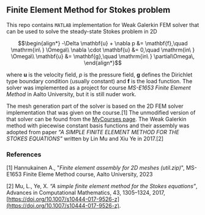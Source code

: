 ## Finite Element Method for Stokes problem

This repo contains `MATLAB` implementation for Weak Galerkin FEM solver that can be used to solve the steady-state Stokes problem in 2D
```math
\begin{align*}
    -\Delta \mathbf{u} + \nabla p &= \mathbf{f},\quad \mathrm{in\ } \Omega\\
    \nabla \cdot \mathbf{u} &= 0,\quad \mathrm{in\ } \Omega\\
    \mathbf{u} &= \mathbf{g},\quad \mathrm{in\ } \partial\Omega\,
\end{align*}
```
where $\mathbf{u}$ is the velocity field, $p$ is the pressure field, $\mathbf{g}$ defines the Dirichlet type boundary condition (usually constant) and $\mathbf{f}$ is the load function. The solver was implemented as a project for course *MS-E1653 Finite Element Method* in Aalto University, but it is still nuder work.

The mesh generation part of the solver is based on the 2D FEM solver implementation that was given on the course.[1] The unmodified version of that solver can be found from the [MyCourses page](https://mycourses.aalto.fi/course/view.php?id=36259&section=4). The Weak Galerkin method with piecewise constant basis functions and their assembly was adopted from paper *"A SIMPLE FINITE ELEMENT METHOD FOR THE STOKES EQUATIONS"* written by Lin Mu and Xiu Ye in 2017.[2]

### References

[1] Hannukainen A., "*Finite element assembly for 2D meshes (util.zip)*", MS-E1653 Finite Eleme Method course, Aalto University, 2023

[2] Mu, L., Ye, X. *“A simple finite element method for the Stokes equations”*, Advances in Computational Mathematics, 43, 1305–1324, 2017, [https://doi.org/10.1007/s10444-017-9526-z](https://doi.org/10.1007/s10444-017-9526-z).